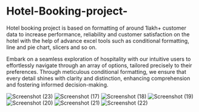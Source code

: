 # Hotel-Booking-project-
Hotel booking project is based on formatting of around 1lakh+  customer data to increase performance, reliability and customer satisfaction on the hotel with the help of advance excel tools such as conditional formatting, line and pie chart, slicers and so on.

Embark on a seamless exploration of hospitality with our intuitive users to effortlessly navigate through an array of options, tailored precisely to their preferences. Through meticulous conditional formatting, we ensure that every detail shines with clarity and distinction, enhancing comprehension and fostering informed decision-making.

![Screenshot (23)](https://github.com/anujchahal0001/Hotel-Booking-project-/assets/135965570/29468ce6-007d-431c-a573-bd507d46f7cb)
![Screenshot (17)](https://github.com/anujchahal0001/Hotel-Booking-project-/assets/135965570/c02dd366-8c05-4a3c-b09c-97192cc6a006)
![Screenshot (18)](https://github.com/anujchahal0001/Hotel-Booking-project-/assets/135965570/fefadf73-f9b7-4726-9fe3-780c79f81a4a)
![Screenshot (19)](https://github.com/anujchahal0001/Hotel-Booking-project-/assets/135965570/7f405e06-835e-4cfd-9cac-8ee084329471)
![Screenshot (20)](https://github.com/anujchahal0001/Hotel-Booking-project-/assets/135965570/9a962afc-b42b-4410-bbed-ae4c32b58fab)
![Screenshot (21)](https://github.com/anujchahal0001/Hotel-Booking-project-/assets/135965570/4c5b0749-0d42-490f-a63c-b45e7eb5ad59)
![Screenshot (22)](https://github.com/anujchahal0001/Hotel-Booking-project-/assets/135965570/22a02335-ce52-469b-878b-d3f582a4e16c)
